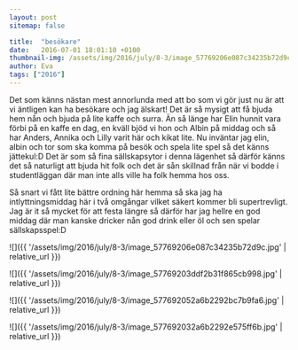 ```yaml
---
layout: post
sitemap: false

title:  "besökare"
date:   2016-07-01 18:01:10 +0100
thumbnail-img: /assets/img/2016/july/8-3/image_57769206e087c34235b72d9c.jpg
author: Eva
tags: ["2016"]
---
```


Det som känns nästan mest annorlunda med att bo som vi gör just nu är att vi äntligen kan ha besökare och jag älskart! Det är så mysigt att få bjuda hem nån och bjuda på lite kaffe och surra. Än så länge har Elin hunnit vara förbi på en kaffe en dag, en kväll bjöd vi hon och Albin på middag och så har Anders, Annika och Lilly varit här och kikat lite. Nu inväntar jag elin, albin och tor som ska komma på besök och spela lite spel så det känns jättekul:D Det är som så fina sällskapsytor i denna lägenhet så därför känns det så naturligt att bjuda hit folk och det är sån skillnad från när vi bodde i studentläggan där man inte alls ville ha folk hemma hos oss. 

Så snart vi fått lite bättre ordning här hemma så ska jag ha intlyttningsmiddag här i två omgångar vilket säkert kommer bli supertrevligt. Jag är it så mycket för att festa längre så därför har jag hellre en god middag där man kanske dricker nån god drink eller öl och sen spelar sällskapsspel:D

![]({{ '/assets/img/2016/july/8-3/image_57769206e087c34235b72d9c.jpg'  | relative_url }})

![]({{ '/assets/img/2016/july/8-3/image_57769203ddf2b31f865cb998.jpg'  | relative_url }})

![]({{ '/assets/img/2016/july/8-3/image_577692052a6b2292bc7b9fa6.jpg'  | relative_url }})

![]({{ '/assets/img/2016/july/8-3/image_577692032a6b2292e575ff6b.jpg'  | relative_url }})

